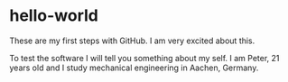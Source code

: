 # hello-world
These are my first steps with GitHub. I am very excited about this.

To test the software I will tell you something about my self. I am Peter, 21 years old and I study 
mechanical engineering in Aachen, Germany.
